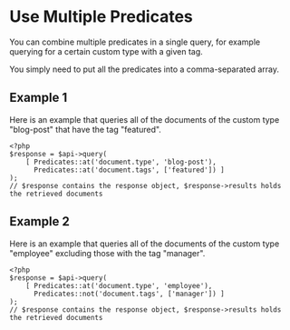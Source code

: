 # Use Multiple Predicates

You can combine multiple predicates in a single query, for example querying for a certain custom type with a given tag.

You simply need to put all the predicates into a comma-separated array.

## Example 1

Here is an example that queries all of the documents of the custom type "blog-post" that have the tag "featured".

```
<?php
$response = $api->query(
    [ Predicates::at('document.type', 'blog-post'),
      Predicates::at('document.tags', ['featured']) ]
);
// $response contains the response object, $response->results holds the retrieved documents
```

## Example 2

Here is an example that queries all of the documents of the custom type "employee" excluding those with the tag "manager".

```
<?php
$response = $api->query(
    [ Predicates::at('document.type', 'employee'),
      Predicates::not('document.tags', ['manager']) ]
);
// $response contains the response object, $response->results holds the retrieved documents
```
